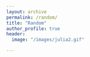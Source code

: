 ```yaml
---
layout: archive
permalink: /random/
title: "Random"
author_profile: true
header:
  image: "/images/julia2.gif"

---
```

